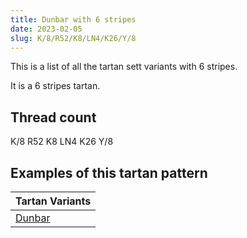 ```yaml
---
title: Dunbar with 6 stripes
date: 2023-02-05
slug: K/8/R52/K8/LN4/K26/Y/8
---
```

This is a list of all the tartan sett variants with 6 stripes.

It is a 6 stripes tartan.


## Thread count
K/8 R52 K8 LN4 K26 Y/8

## Examples of this tartan pattern

| Tartan Variants |
|---------------|
| [Dunbar](/variants/k/8/r52/k8/ln4/k26/y/8-k000000-lne0e0e0-rc00000-yf0c000)||
